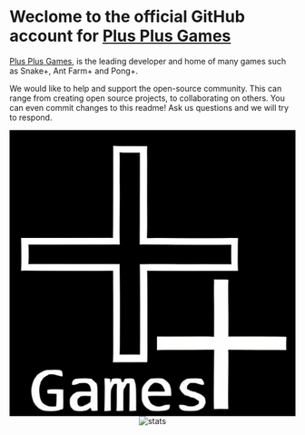 <h1>
Weclome to the official GitHub account for <u> Plus Plus Games </u> 
</h1>


[Plus Plus Games](https://plusplusgames.com/), is the leading developer and home of many games such as Snake+, Ant Farm+ and Pong+.

We would like to help and support the open-source community. This can range from creating open source projects, to collaborating on others. You can even commit changes to this readme! Ask us questions and we will try to respond. 


  <img align="right" src="https://github.com/PlusPlusGames/CurrentLogo/blob/main/logo.jpg" />





<p align="center"> <img src="https://github-readme-stats.vercel.app/api?username=PlusPlusGames&theme=gotham" alt="stats" />

